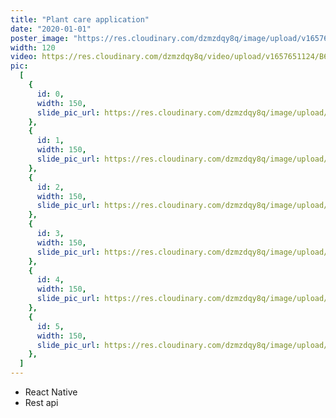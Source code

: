 ```yaml
---
title: "Plant care application"
date: "2020-01-01"
poster_image: "https://res.cloudinary.com/dzmzdqy8q/image/upload/v1657650972/1_qgkjgu.jpg"
width: 120
video: https://res.cloudinary.com/dzmzdqy8q/video/upload/v1657651124/B612_20220529_175214_025_dma1v5.mp4
pic:
  [
    {
      id: 0,
      width: 150,
      slide_pic_url: https://res.cloudinary.com/dzmzdqy8q/image/upload/v1657650845/Screenshot_20220113-203834_nahalito_xtuhqq.jpg,
    },
    {
      id: 1,
      width: 150,
      slide_pic_url: https://res.cloudinary.com/dzmzdqy8q/image/upload/v1657650930/6_x28sjg.jpg,
    },
    {
      id: 2,
      width: 150,
      slide_pic_url: https://res.cloudinary.com/dzmzdqy8q/image/upload/v1657650972/1_qgkjgu.jpg,
    },
    {
      id: 3,
      width: 150,
      slide_pic_url: https://res.cloudinary.com/dzmzdqy8q/image/upload/v1657650998/2_exvpxj.jpg,
    },
    {
      id: 4,
      width: 150,
      slide_pic_url: https://res.cloudinary.com/dzmzdqy8q/image/upload/v1657651023/3_hg65qw.jpg,
    },
    {
      id: 5,
      width: 150,
      slide_pic_url: https://res.cloudinary.com/dzmzdqy8q/image/upload/v1657651043/4_iqzsoj.jpg,
    },
  ]
---
```


- React Native
- Rest api
